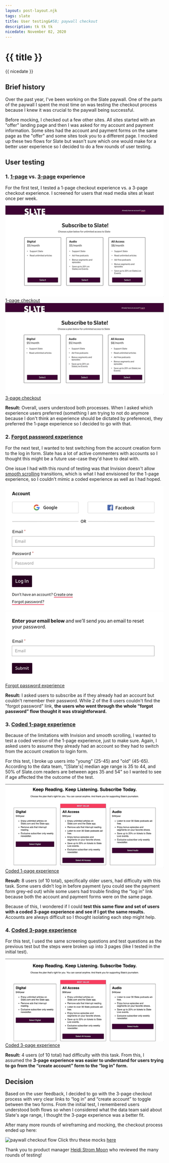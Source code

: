 ```yaml
---
layout: post-layout.njk
tags: slate
title: User testing&#58; paywall checkout
description: tk tk tk
nicedate: November 02, 2020
---
```

# {{ title }}
<p class="date">{{ nicedate }}</p>

## Brief history

Over the past year, I've been working on the Slate paywall. One of the parts of the paywall I spent the most time on was testing the checkout process because I knew it was crucial to the paywall being successful.

Before mocking, I checked out a few other sites. All sites started with an "offer" landing page and then I was asked for my account and payment information. Some sites had the account and payment forms on the same page as the "offer" and some sites took you to a different page. I mocked up these two flows for Slate but wasn't sure which one would make for a better user experience so I decided to do a few rounds of user testing.

## User testing

### 1. [1-page](https://projects.invisionapp.com/share/W5US9YA4QNY#/screens/392870677_1_page_-_1) vs. [3-page](https://projects.invisionapp.com/share/W5US9YA4QNY#/screens/392875148_3_page_-_1) experience

For the first test, I tested a 1-page checkout experience vs. a 3-page checkout experience. I screened for users that read media sites at least once per week. 

<div class="img-flex-wrapper">
	<div class="img-flex-50">
		<img alt="checkout experience that stays on 1 page" src="/img/checkout/UT1_1page.gif">
		<span class="caption"><a href="https://projects.invisionapp.com/share/W5US9YA4QNY#/screens/392870677_1_page_-_1">1-page checkout</a></span>
	</div>
	<div class="img-flex-50">
		<img alt="checkout experience that is broken up into 3 pages" src="/img/checkout/UT1_3page.gif">
		<span class="caption"><a href="https://projects.invisionapp.com/share/W5US9YA4QNY#/screens/392875148_3_page_-_1">3-page checkout</a></span>
	</div>
</div>

**Result:** Overall, users understood both processes. When I asked which experience users preferred (something I am trying to not do anymore because I don't think an experience should be dictated by preference), they preferred the 1-page experience so I decided to go with that. 


### 2. [Forgot password experience](https://projects.invisionapp.com/share/W5US9YA4QNY#/screens/397971678_1-Page_Steps_-_LP)

For the next test, I wanted to test switching from the account creation form to the log in form. Slate has a lot of active commenters with accounts so I thought this might be a future use-case they'd have to deal with. 

One issue I had with this round of testing was that Invision doesn't allow [smooth scrolling](https://www.w3schools.com/howto/howto_css_smooth_scroll.asp) transitions, which is what I had envisioned for the 1-page experience, so I couldn't mimic a coded experience as well as I had hoped.

<div class="img-flex-wrapper">
	<div class="img-flex-50">
		<img alt="log in form with forgot password link" src="/img/checkout/UT2_login_form.png">
	</div>
	<div class="img-flex-50">
		<img alt="forgot password form" src="/img/checkout/UT2_forgot_password.png">
	</div>
	<span class="caption"><a href="https://projects.invisionapp.com/share/W5US9YA4QNY#/screens/397971678_1-Page_Steps_-_LP">Forgot password experience</a></span>
</div>

**Result:** I asked users to subscribe as if they already had an account but couldn't remember their password. While 2 of the 8 users couldn't find the "forgot password" link, **the users who went through the whole “forgot password” flow thought it was straightforward.**


### 3. [Coded 1-page experience](https://slategroup.github.io/slate-prototypes/1-page.html)

Because of the limitations with Invision and smooth scrolling, I wanted to test a coded version of the 1-page experience, just to make sure. Again, I asked users to assume they already had an account so they had to switch from the account creation to login form.

For this test, I broke up users into "young" (25-45) and "old" (45-65). According to the data team, "[Slate's] median age range is 35 to 44, and 50% of Slate.com readers are between ages 35 and 54" so I wanted to see if age affected the the outcome of the test.  

![coded 1-page checkout experience](/img/checkout/UT3_coded_1page.gif)
<span class="caption"><a href="https://slategroup.github.io/slate-prototypes/1-page.html">Coded 1-page experience</a></span>

**Result:** 8 users (of 10 total), specifically older users, had difficulty with this task. Some users didn’t log in before payment (you could see the payment form grey-ed out) while some users had trouble finding the “log in” link because both the account and payment forms were on the same page. 

Because of this, I wondered if I could **test this same flow and set of users with a coded 3-page experience and see if I got the same results.** Accounts are always difficult so I thought isolating each step might help.


### 4. [Coded 3-page experience](https://slategroup.github.io/slate-prototypes/3-page_plans.html)

For this test, I used the same screening questions and test questions as the previous test but the steps were broken up into 3 pages (like I tested in the initial test). 

![coded 3-page checkout experience](/img/checkout/UT4_coded_3page.gif)
<span class="caption"><a href="https://slategroup.github.io/slate-prototypes/3-page_plans.html">Coded 3-page experience</a></span>

**Result:** 4 users (of 10 total) had difficulty with this task. From this, I assumed the **3-page experience was easier to understand for users trying to go from the “create account” form to the “log in” form.**


## Decision

Based on the user feedback, I decided to go with the 3-page checkout process with very clear links to “log in” and “create account” to toggle between the two forms. From the initial test, I remembered users understood both flows so when I considered what the data team said about Slate's age range, I thought the 3-page experience was a better fit. 

After many more rounds of wireframing and mocking, the checkout process ended up here:

![paywall checkout flow](/img/paywall/paywall_checkout-demo.gif)
<span class="caption">Click thru these mocks <a href="https://www.sketch.com/s/e162d784-4d85-4826-9954-53825ad7d03e/a/mQgwPJ/play">here</a></span>

Thank you to product manager [Heidi Strom Moon](https://twitter.com/heidimoon) who reviewed the many rounds of testing! 
